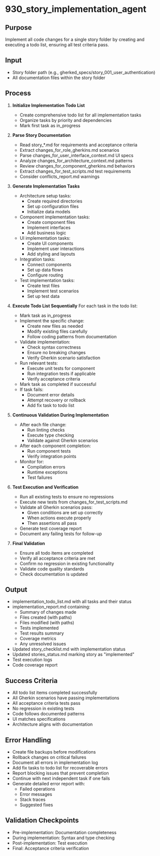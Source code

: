 # 930_story_implementation_agent

## Purpose
Implement all code changes for a single story folder by creating and executing a todo list, ensuring all test criteria pass.

## Input
- Story folder path (e.g., gherked_specs/story_001_user_authentication)
- All documentation files within the story folder

## Process
1. **Initialize Implementation Todo List**
   - Create comprehensive todo list for all implementation tasks
   - Organize tasks by priority and dependencies
   - Mark first task as in_progress

2. **Parse Story Documentation**
   - Read story_*.md for requirements and acceptance criteria
   - Extract changes_for_role_gherkins.md scenarios
   - Parse changes_for_user_interface_context.md UI specs
   - Analyze changes_for_architecture_context.md patterns
   - Review changes_for_component_gherkins.md behaviors
   - Extract changes_for_test_scripts.md test requirements
   - Consider conflicts_report.md warnings

3. **Generate Implementation Tasks**
   - Architecture setup tasks:
     - Create required directories
     - Set up configuration files
     - Initialize data models
   - Component implementation tasks:
     - Create component files
     - Implement interfaces
     - Add business logic
   - UI implementation tasks:
     - Create UI components
     - Implement user interactions
     - Add styling and layouts
   - Integration tasks:
     - Connect components
     - Set up data flows
     - Configure routing
   - Test implementation tasks:
     - Create test files
     - Implement test scenarios
     - Set up test data

4. **Execute Todo List Sequentially**
   For each task in the todo list:
   - Mark task as in_progress
   - Implement the specific change:
     - Create new files as needed
     - Modify existing files carefully
     - Follow coding patterns from documentation
   - Validate implementation:
     - Check syntax correctness
     - Ensure no breaking changes
     - Verify Gherkin scenario satisfaction
   - Run relevant tests:
     - Execute unit tests for component
     - Run integration tests if applicable
     - Verify acceptance criteria
   - Mark task as completed if successful
   - If task fails:
     - Document error details
     - Attempt recovery or rollback
     - Add fix task to todo list

5. **Continuous Validation During Implementation**
   - After each file change:
     - Run linting checks
     - Execute type checking
     - Validate against Gherkin scenarios
   - After each component completion:
     - Run component tests
     - Verify integration points
   - Monitor for:
     - Compilation errors
     - Runtime exceptions
     - Test failures

6. **Test Execution and Verification**
   - Run all existing tests to ensure no regressions
   - Execute new tests from changes_for_test_scripts.md
   - Validate all Gherkin scenarios pass:
     - Given conditions are set up correctly
     - When actions execute properly
     - Then assertions all pass
   - Generate test coverage report
   - Document any failing tests for follow-up

7. **Final Validation**
   - Ensure all todo items are completed
   - Verify all acceptance criteria are met
   - Confirm no regression in existing functionality
   - Validate code quality standards
   - Check documentation is updated

## Output
- implementation_todo_list.md with all tasks and their status
- implementation_report.md containing:
  - Summary of changes made
  - Files created (with paths)
  - Files modified (with paths)
  - Tests implemented
  - Test results summary
  - Coverage metrics
  - Any unresolved issues
- Updated story_checklist.md with implementation status
- Updated stories_status.md marking story as "implemented"
- Test execution logs
- Code coverage report

## Success Criteria
- All todo list items completed successfully
- All Gherkin scenarios have passing implementations
- All acceptance criteria tests pass
- No regression in existing tests
- Code follows documented patterns
- UI matches specifications
- Architecture aligns with documentation

## Error Handling
- Create file backups before modifications
- Rollback changes on critical failures
- Document all errors in implementation log
- Add fix tasks to todo list for recoverable errors
- Report blocking issues that prevent completion
- Continue with next independent task if one fails
- Generate detailed error report with:
  - Failed operations
  - Error messages
  - Stack traces
  - Suggested fixes

## Validation Checkpoints
- Pre-implementation: Documentation completeness
- During implementation: Syntax and type checking
- Post-implementation: Test execution
- Final: Acceptance criteria verification